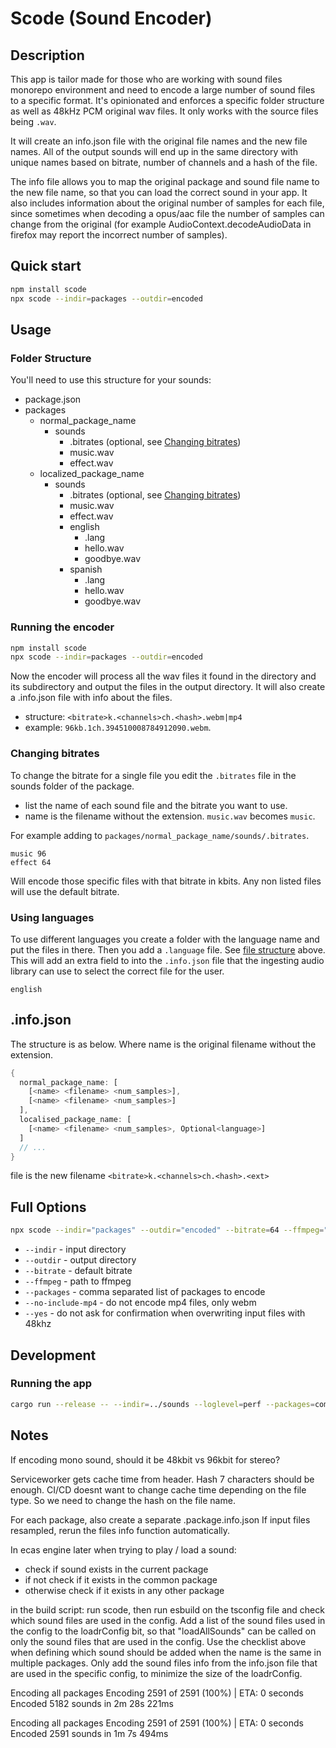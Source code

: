 # Scode (Sound Encoder)

## Description

This app is tailor made for those who are working with sound files monorepo environment and need to encode a large number of sound files to a specific format. It's opinionated and enforces a specific folder structure as well as 48kHz PCM original wav files.
It only works with the source files being `.wav`.

It will create an info.json file with the original file names and the new file names.
All of the output sounds will end up in the same directory with unique names based on bitrate, number of channels and a hash of the file.

The info file allows you to map the original package and sound file name to the new file name, so that you can load the correct sound in your app.
It also includes information about the original number of samples for each file,
since sometimes when decoding a opus/aac file the number of samples can change from the original (for example AudioContext.decodeAudioData in firefox may report the incorrect number of samples).

## Quick start

```bash
npm install scode
npx scode --indir=packages --outdir=encoded
```

## Usage

### Folder Structure

You'll need to use this structure for your sounds:

- package.json
- packages
  - normal_package_name
    - sounds
      - .bitrates (optional, see [Changing bitrates](#changing-bitrates))
      - music.wav
      - effect.wav
  - localized_package_name
    - sounds
      - .bitrates (optional, see [Changing bitrates](#changing-bitrates))
      - music.wav
      - effect.wav
      - english
        - .lang
        - hello.wav
        - goodbye.wav
      - spanish
        - .lang
        - hello.wav
        - goodbye.wav

### Running the encoder

```bash
npm install scode
npx scode --indir=packages --outdir=encoded
```

Now the encoder will process all the wav files it found in the directory and its subdirectory and output the files in the output directory.
It will also create a .info.json file with info about the files.

- structure: `<bitrate>k.<channels>ch.<hash>.webm|mp4`
- example: `96kb.1ch.394510008784912090.webm`.

### Changing bitrates

To change the bitrate for a single file you edit the `.bitrates` file in the sounds folder of the package.

- list the name of each sound file and the bitrate you want to use.
- name is the filename without the extension. `music.wav` becomes `music`.

For example adding to `packages/normal_package_name/sounds/.bitrates`.

```text
music 96
effect 64
```

Will encode those specific files with that bitrate in kbits.
Any non listed files will use the default bitrate.

### Using languages

To use different languages you create a folder with the language name and put the files in there. Then you add a `.language` file. See [file structure](#folder-structure) above. This will add an extra field to into the `.info.json` file that the ingesting audio library can use to select the correct file for the user.

```text
english
```

## .info.json

The structure is as below. Where name is the original filename without the extension.

```rs
{
  normal_package_name: [
    [<name> <filename> <num_samples>],
    [<name> <filename> <num_samples>]
  ],
  localised_package_name: [
    [<name> <filename> <num_samples>, Optional<language>]
  ]
  // ...
}
```

file is the new filename `<bitrate>k.<channels>ch.<hash>.<ext>`

## Full Options

```bash
npx scode --indir="packages" --outdir="encoded" --bitrate=64 --ffmpeg="<path_to_ffmpeg>" --packages="pkga,pkgb" --no-mp4 --yes
```

- `--indir` - input directory
- `--outdir` - output directory
- `--bitrate` - default bitrate
- `--ffmpeg` - path to ffmpeg
- `--packages` - comma separated list of packages to encode
- `--no-include-mp4` - do not encode mp4 files, only webm
- `--yes` - do not ask for confirmation when overwriting input files with 48khz

## Development

### Running the app

```bash
cargo run --release -- --indir=../sounds --loglevel=perf --packages=common --packages=localisationprototype --use-cache=false
```

## Notes

If encoding mono sound, should it be 48kbit vs 96kbit for stereo?

Serviceworker gets cache time from header.
Hash 7 characters should be enough.
CI/CD doesnt want to change cache time depending on the file type.
So we need to change the hash on the file name.

For each package, also create a separate .package.info.json
If input files resampled, rerun the files info function automatically.

In ecas engine later when trying to play / load a sound:

- check if sound exists in the current package
- if not check if it exists in the common package
- otherwise check if it exists in any other package

in the build script: run scode, then run esbuild on the tsconfig file and check which sound files are used in the config.
Add a list of the sound files used in the config to the loadrConfig bit, so that "loadAllSounds" can be called on only the sound files that are used in the config.
Use the checklist above when defining which sound should be added when the name is the same in multiple packages.
Only add the sound files info from the info.json file that are used in the specific config, to minimize the size of the loadrConfig.

Encoding all packages
Encoding 2591 of 2591 (100%) | ETA: 0 seconds
Encoded 5182 sounds in 2m 28s 221ms

Encoding all packages
Encoding 2591 of 2591 (100%) | ETA: 0 seconds
Encoded 2591 sounds in 1m 7s 494ms

